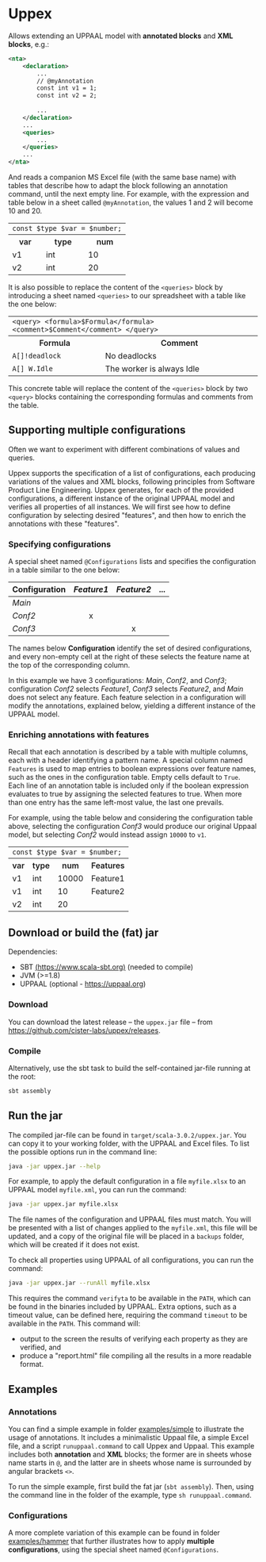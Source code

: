 # Uppex

Allows extending an UPPAAL model with __annotated blocks__ and __XML blocks__, e.g.:
```xml
<nta>
    <declaration>
        ...
        // @myAnnotation
        const int v1 = 1;
        const int v2 = 2;
        
        ...
    </declaration>
    ...
    <queries>
        ...
    </queries>
    ...
</nta>
```
And reads a companion MS Excel file (with the same base name) with tables that describe how to adapt the block following an annotation command, until the next empty line.
For example, with the expression and table below in a sheet called `@myAnnotation`, the values 1 and 2 will become 10 and 20.

<table>
  <tbody>
    <tr>
      <td colspan="3">
          <code class="language-plaintext highlighter-rouge">const $type $var = $number;</code>
      </td>
    </tr>
<!--   </tbody>
  <thead> -->
    <tr>
      <th style="font-weight: 600;text-align: center;">var</th>
      <th style="font-weight: 600;text-align: center;">type</th>
      <th style="font-weight: 600;text-align: center;">num</th>
    </tr>
<!--   </thead>
  <tbody> -->
    <tr>
      <td>v1</td>
      <td>int</td>
      <td>10</td>
    </tr>
    <tr>
      <td>v2</td>
      <td>int</td>
      <td>20</td>
    </tr>
  </tbody>
</table>

<!--  `const int $var = $number;`

| var | num |
| --- | --- |
| v1 | 10 |
| v2 | 20 |
 -->

It is also possible to replace the content of the `<queries>` block by introducing a sheet named `<queries>` to our spreadsheet with a table like the one below:

<table>
  <tbody>
    <tr>
      <td colspan="3">
          <code class="language-plaintext highlighter-rouge">&lt;query&gt; &lt;formula&gt;$Formula&lt;/formula&gt; &lt;comment&gt;$Comment&lt;/comment&gt; &lt;/query&gt;</code>
      </td>
    </tr>
<!--   </tbody>
  <thead> -->
    <tr>
      <th style="font-weight: 600;text-align: center;">Formula</th>
      <th style="font-weight: 600;text-align: center;">Comment</th>
    </tr>
<!--   </thead>
  <tbody> -->
    <tr>
      <td><code class="language-plaintext highlighter-rouge">A[]!deadlock</code></td>
      <td>No deadlocks</td>
    </tr>
    <tr>
      <td><code class="language-plaintext highlighter-rouge">A[] W.Idle</code></td>
      <td>The worker is always Idle</td>
    </tr>
  </tbody>
</table>

<!-- 
`<query> <formula>$Formula</formula> <comment>$Comment</comment> </query>`

|Formula | Comment|
| ------ | -------|
|`A[]!deadlock` | No deadlocks|
|`A[] W.Idle` | The worker is always Idle|
 -->
This concrete table will replace the content of the `<queries>` block by two `<query>` blocks containing the corresponding formulas and comments from the table.


## Supporting multiple configurations

Often we want to experiment with different combinations of values and queries.

Uppex supports the specification of a list of configurations, each producing variations of the values and XML blocks, following principles from Software Product Line Engineering.
Uppex generates, for each of the provided configurations, a different instance of the original UPPAAL model and verifies all properties of all instances.
We will first see how to define configuration by selecting desired "features", and then how to enrich the annotations with these "features".

### Specifying configurations

A special sheet named `@Configurations` lists and specifies the configuration in a table similar to the one below:

|Configuration | _Feature1_ | _Feature2_ | ...  |
| :----------- | :------: | :-------: | ---- |
| _Main_ |  |  |  |    
| _Conf2_ | x | | |
| _Conf3_ |  | x | |

The names below __Configuration__ identify the set of desired configurations, and every non-empty cell at the right of these selects the feature name at the top of the corresponding column.

In this example we have 3 configurations: _Main_, _Conf2_, and _Conf3_; configuration _Conf2_ selects _Feature1_, _Conf3_ selects _Feature2_, and _Main_ does not select any feature.
Each feature selection in a configuration will modify the annotations, explained below, yielding a different instance of the UPPAAL model.

### Enriching annotations with features

Recall that each annotation is described by a table with multiple columns, each with a header identifying a pattern name. A special column named `Features` is used to map entries to boolean expressions over feature names, such as the ones in the configuration table. Empty cells default to `True`. Each line of an annotation table is included only if the boolean expression evaluates to true by assigning the selected features to true. When more than one entry has the same left-most value, the last one prevails. 

For example, using the table below and considering the configuration table above, selecting the configuration _Conf3_ would produce our original Uppaal model, but selecting _Conf2_ would instead assign `10000` to `v1`.

<table>
  <tbody>
    <tr>
      <td colspan="4">
          <code class="language-plaintext highlighter-rouge">const $type $var = $number;</code>
      </td>
    </tr>
<!--   </tbody>
  <thead> -->
    <tr>
      <th style="font-weight: 600;text-align: center;">var</th>
      <th style="font-weight: 600;text-align: center;">type</th>
      <th style="font-weight: 600;text-align: center;">num</th>
      <th style="font-weight: 600;text-align: center;">Features</th>
    </tr>
<!--   </thead>
  <tbody> -->
    <tr>
      <td>v1</td>
      <td>int</td>
      <td>10000</td>
      <td>Feature1</td>
    </tr>
    <tr>
      <td>v1</td>
      <td>int</td>
      <td>10</td>
      <td>Feature2</td>
    </tr>
    <tr>
      <td>v2</td>
      <td>int</td>
      <td>20</td>
      <td></td>
    </tr>
  </tbody>
</table>


## Download or build the (fat) jar

Dependencies:

 - SBT [(https://www.scala-sbt.org)](https://www.scala-sbt.org) (needed to compile)
 - JVM (>=1.8)
 - UPPAAL (optional - https://uppaal.org)


### Download

You can download the latest release – the `uppex.jar` file – from https://github.com/cister-labs/uppex/releases.


### Compile

Alternatively, use the sbt task to build the self-contained jar-file running at the root:
```bash
sbt assembly
```

## Run the jar

The compiled jar-file can be found in `target/scala-3.0.2/uppex.jar`.
You can copy it to your working folder, with the UPPAAL and Excel files. To list the possible options run in the command line:
```bash
java -jar uppex.jar --help
```

For example, to apply the default configuration in a file `myfile.xlsx` to an UPPAAL model `myfile.xml`, you can run the command:

```bash
java -jar uppex.jar myfile.xlsx
```

The file names of the configuration and UPPAAL files must match.
You will be presented with a list of changes applied to the `myfile.xml`, this file will be updated, and a copy of the original file will be placed in a `backups` folder, which will be created if it does not exist.

To check all properties using UPPAAL of all configurations, you can run the command:

```bash
java -jar uppex.jar --runAll myfile.xlsx
```

This requires the command `verifyta` to be available in the `PATH`, which can be found in the binaries included by UPPAAL.
Extra options, such as a timeout value, can be defined here, requiring the command `timeout` to be available in the `PATH`.
This command will:

- output to the screen the results of verifying each property as they are verified, and
- produce a "report.html" file compiling all the results in a more readable format.


## Examples

### Annotations
You can find a simple example in folder [examples/simple](https://github.com/cister-labs/uppex/blob/main//examples/simple) to illustrate the usage of annotations. 
It includes a minimalistic Uppaal file, a simple Excel file, and a script `runuppaal.command` to call Uppex and Uppaal.
This example includes both __annotation__ and __XML__ blocks; the former are in sheets whose name starts in `@`, and the latter are in sheets whose name is surrounded by angular brackets `<>`.

To run the simple example, first build the fat jar (`sbt assembly`).
Then, using the command line in the folder of the example, type `sh runuppaal.command`.


### Configurations

A more complete variation of this example can be found in folder [examples/hammer](https://github.com/cister-labs/uppex/blob/main/examples/simple-with-conf) that further illustrates how to apply __multiple configurations__, using the special sheet named `@Configurations`.



<!-- _This work is done by Infotiv AB under VALU3S project in a collaboration with RISE under ITEA3 European IVVES project. This project has received funding from the ECSEL Joint Undertaking (JU) under grant agreement No 876852. The JU receives support from the European Union’s Horizon 2020 research and innovation programme and Austria, Czech Republic, Germany, Ireland, Italy, Portugal, Spain, Sweden, Turkey._

_The ECSEL JU and the European Commission are not responsible for the content on this website or any use that may be made of the information it contains._
 -->
